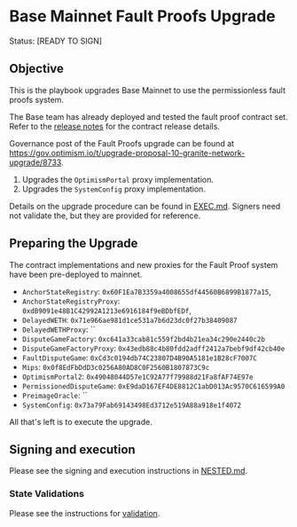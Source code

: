 # Base Mainnet Fault Proofs Upgrade

Status: [READY TO SIGN]

## Objective

This is the playbook upgrades Base Mainnet to use the permissionless fault proofs system.

The Base team has already deployed and tested the fault proof contract set. Refer to the [release notes](https://github.com/ethereum-optimism/optimism/releases/tag/op-contracts%2Fv1.6.0) for the contract release details.

Governance post of the Fault Proofs upgrade can be found at https://gov.optimism.io/t/upgrade-proposal-10-granite-network-upgrade/8733.

1. Upgrades the `OptimismPortal` proxy implementation.
2. Upgrades the `SystemConfig` proxy implementation.

Details on the upgrade procedure can be found in [EXEC.md](./EXEC.md). Signers need not validate the, but they are provided for reference.

## Preparing the Upgrade

The contract implementations and new proxies for the Fault Proof system have been pre-deployed to mainnet.

- `AnchorStateRegistry`: `0x60F1Ea7B3359a4008655df44560B6899B1877a15`,
- `AnchorStateRegistryProxy`: `0xdB9091e48B1C42992A1213e6916184f9eBDbfEDf`,
- `DelayedWETH`: `0x71e966ae981d1ce531a7b6d23dc0f27b38409087`
- `DelayedWETHProxy`: ``
- `DisputeGameFactory`: `0xc641a33cab81c559f2bd4b21ea34c290e2440c2b`
- `DisputeGameFactoryProxy`: `0x43edb88c4b80fdd2adff2412a7bebf9df42cb40e`
- `FaultDisputeGame`: `0xCd3c0194db74C23807D4B90A5181e1B28cF7007C`
- `Mips`: `0x0f8EdFbDdD3c0256A80AD8C0F2560B1807873C9c`
- `OptimismPortal2`: `0x49048044D57e1C92A77f79988d21Fa8fAF74E97e`
- `PermissionedDisputeGame`: `0xE9daD167EF4DE8812C1abD013Ac9570C616599A0`
- `PreimageOracle`: ``
- `SystemConfig`: `0x73a79Fab69143498Ed3712e519A88a918e1f4072`

All that's left is to execute the upgrade.


## Signing and execution

Please see the signing and execution instructions in [NESTED.md](../../../NESTED.md).

### State Validations

Please see the instructions for [validation](./VALIDATION.md).
